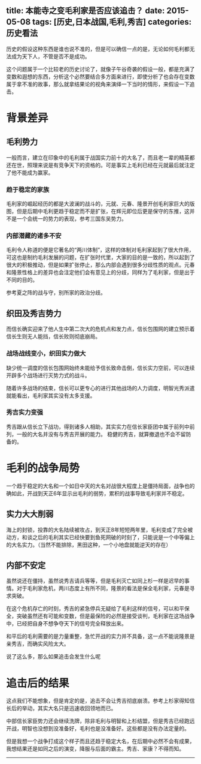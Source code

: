 title: 本能寺之变毛利家是否应该追击？
date: 2015-05-08
tags: [历史,日本战国,毛利,秀吉]
categories: 历史看法
---

历史的假设这种东西是谁也说不准的，但是可以确信一点的是，无论如何毛利都无法成为天下人，不管是否不是成功。

这个问题属于一个比较老的历史讨论了，就像子午谷奇袭的假设一般，都是充满了变数和遐想的东西，分析这个必然要结合多方面来进行，即使分析了也会存在变数属于拿不准的故事，那么就拿结果论的视角来演绎一下当时的情形，来假设一下追击。

# 背景差异

## 毛利势力

一般而言，建立在印象中的毛利属于战国实力前十的大名了，而且老一辈的精英都还在世，照理来说是有竞争天下的资格的。可是事实上毛利已经在元就最后就注定了他不能成为赢家。

### 趋于稳定的家族
毛利家的崛起经历的都是大波澜的战斗的，元就、元春、隆景开创毛利家巨大的版图，但是后期中毛利更趋于稳定而不是扩张，在辉元即位后更是保守的东推，这并不是一个会统一的势力的表现，参考三国东吴势力。
### 内部潜藏的诸多不安
毛利令人称道的便是它著名的“两川体制”，这样的体制对毛利家起到了很大作用，可这也是制约毛利发展的问题，在扩张时代里，大家的目的是一致的，所以起到了很大的积极推动，但是如果扩张停止，那么内部会遇到很多分歧性质的观点。元春和隆景性格上的差异也会注定他们会有意见上的分歧，同样为了毛利家，但是出于不同的目的。

参考夏之阵的战与守，别所家的政治分歧。

## 织田及秀吉势力

而信长确实迎来了他人生中第二次大的危机点和发力点，信长包围网的建立预示着信长生则无人能挡，信长败则彻底崩局。

### 战场战线变小，织田实力做大
缺少统一调度的信长包围网始终未能给予信长致命击倒，信长实力空前，可以连续开辟多个战场进行灭势力式的战斗。

随着许多战场的结束，信长可以更专心的进行其他战场的人力调度，明智光秀派遣就能看出，毛利家其实没有太多支援。

### 秀吉实力变强
秀吉跟从信长立下战功，得到诸多人相助，其实实力在信长家臣团中属于前列中前列，一般的大名并没有与秀吉开展的能力。
稳健的秀吉，就算撤退也不会不留防备的。

# 毛利的战争局势
一个趋于稳定的大名和一个如日中天的大名对战很大程度上是僵持局面，战争也的确如此，开战到天正6年显示出毛利的弱势，累积的战事导致毛利家并不稳定。

## 实力大大削弱
海上的封锁，投靠的大名陆续被攻占，到天正8年短短两年里，毛利变成了完全被动方，和谈之后的毛利其实已经快要到鱼死网破的时刻了，只能说是一个中等偏上的大名实力。（当然不能排除，黑田这种，一个小地盘就能逆天的存在）

## 内部不安定
虽然说还在僵持，虽然说秀吉请兵等等，但是毛利灭亡如同上杉一样是迟早的事情。对于毛利家危机，两川态度上有所不同，隆景的看法是保全毛利家，元春是寻求突破。

在这个危机存亡的时刻，秀吉的紧急停兵无疑给了毛利这样的信号，可以和平保全，突破虽然还有可能和变数，但是最保险的必然是接受谈判，毛利家在这场战争中，已经把自身不想争夺天下的信号完全释放出来。

和平后的毛利需要的是力量重整，急忙开战的实力并不具备，这一点不能说隆景是亲秀吉，而确实风险太大。

说了这么多，那么如果追击会发生什么呢

# 追击后的结果
这点我们不能想象，但是肯定的是，追击不会让秀吉彻底崩溃。参考上杉家得知信长后的举动，其实大名只是迅速收回领地而已。

中部信长家臣势力还会继续洗牌，除非毛利与明智和上杉结盟，但是秀吉已经跑远开战，明智也没想到没准备好，毛利也是没准备好。这些都是没有办法定量的。

但是我想一个战争打成这个样子而且还趋于稳定大名，在后期中必然不会有成果，我想结果还是如同之后的演变，降服与后面的霸主。秀吉、家康？不得而知。

***




